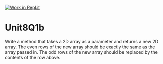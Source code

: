 [![Work in Repl.it](https://classroom.github.com/assets/work-in-replit-14baed9a392b3a25080506f3b7b6d57f295ec2978f6f33ec97e36a161684cbe9.svg)](https://classroom.github.com/online_ide?assignment_repo_id=4678886&assignment_repo_type=AssignmentRepo)
# Unit8Q1b

Write a method that takes a 2D array as a parameter and returns a new 2D array. The even rows of the new array should be exactly the same as the array passed in. The odd rows of the new array should be replaced by the contents of the row above. 
